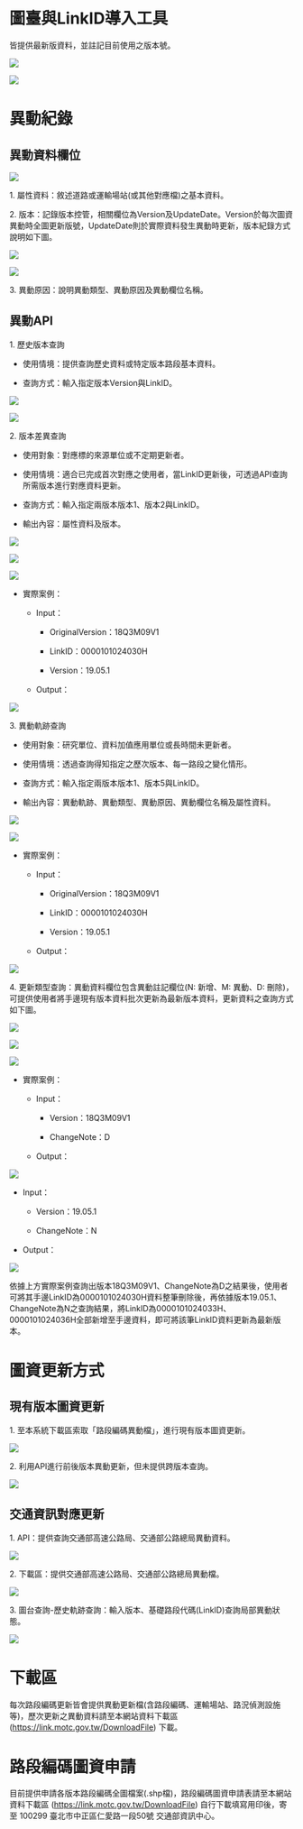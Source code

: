 # 圖臺與LinkID導入工具

皆提供最新版資料，並註記目前使用之版本號。

![](006.png)

![](007.png)


# 異動紀錄

## 異動資料欄位

![](001.png)

1\. 屬性資料：敘述道路或運輸場站(或其他對應檔)之基本資料。

2\. 版本：記錄版本控管，相關欄位為Version及UpdateDate。Version於每次圖資異動時全圖更新版號，UpdateDate則於實際資料發生異動時更新，版本紀錄方式說明如下圖。

![](003.png)

![](004.png)

3\. 異動原因：說明異動類型、異動原因及異動欄位名稱。


## 異動API

1\. 歷史版本查詢

* 使用情境：提供查詢歷史資料或特定版本路段基本資料。

* 查詢方式：輸入指定版本Version與LinkID。

![](008.PNG)

![](008-1.png)


2\. 版本差異查詢

* 使用對象：對應標的來源單位或不定期更新者。

* 使用情境：適合已完成首次對應之使用者，當LinkID更新後，可透過API查詢所需版本進行對應資料更新。

* 查詢方式：輸入指定兩版本版本1、版本2與LinkID。

* 輸出內容：屬性資料及版本。

![](009.png)

![](009-1.png)

![](009-2.png)

* 實際案例：

  * Input：

    * OriginalVersion：18Q3M09V1

    * LinkID：0000101024030H

    * Version：19.05.1

  * Output：

![](009-3.png)


3\. 異動軌跡查詢

* 使用對象：研究單位、資料加值應用單位或長時間未更新者。

* 使用情境：透過查詢得知指定之歷次版本、每一路段之變化情形。

* 查詢方式：輸入指定兩版本版本1、版本5與LinkID。

* 輸出內容：異動軌跡、異動類型、異動原因、異動欄位名稱及屬性資料。

![](010.PNG)

![](010-1.png)

* 實際案例：

  * Input：

    * OriginalVersion：18Q3M09V1

    * LinkID：0000101024030H

    * Version：19.05.1

  * Output：

![](010-2.png)

4\. 更新類型查詢：異動資料欄位包含異動註記欄位(N: 新增、M: 異動、D: 刪除)，可提供使用者將手邊現有版本資料批次更新為最新版本資料，更新資料之查詢方式如下圖。

![](011.PNG)

![](012.PNG)

![](013.PNG)

* 實際案例：

  * Input：

    * Version：18Q3M09V1

    * ChangeNote：D

  * Output：

![](014.PNG)

  * Input：

    * Version：19.05.1

    * ChangeNote：N

  * Output：

![](015.png)

依據上方實際案例查詢出版本18Q3M09V1、ChangeNote為D之結果後，使用者可將其手邊LinkID為0000101024030H資料整筆刪除後，再依據版本19.05.1、ChangeNote為N之查詢結果，將LinkID為0000101024033H、0000101024036H全部新增至手邊資料，即可將該筆LinkID資料更新為最新版本。

# 圖資更新方式

## 現有版本圖資更新

1\. 至本系統下載區索取「路段編碼異動檔」，進行現有版本圖資更新。

![](016.png)

2\. 利用API進行前後版本異動更新，但未提供跨版本查詢。

![](020.PNG)

## 交通資訊對應更新

1\. API：提供查詢交通部高速公路局、交通部公路總局異動資料。

![](017.png)

2\. 下載區：提供交通部高速公路局、交通部公路總局異動檔。

![](018.PNG)

3\. 圖台查詢-歷史軌跡查詢：輸入版本、基礎路段代碼(LinkID)查詢局部異動狀態。

![](019.PNG)

# 下載區

每次路段編碼更新皆會提供異動更新檔(含路段編碼、運輸場站、路況偵測設施等)，歷次更新之異動資料請至本網站資料下載區 (https://link.motc.gov.tw/DownloadFile) 下載。

# 路段編碼圖資申請

目前提供申請各版本路段編碼全圖檔案(.shp檔)，路段編碼圖資申請表請至本網站資料下載區 (https://link.motc.gov.tw/DownloadFile) 自行下載填寫用印後，寄至 100299 臺北市中正區仁愛路一段50號 交通部資訊中心。
